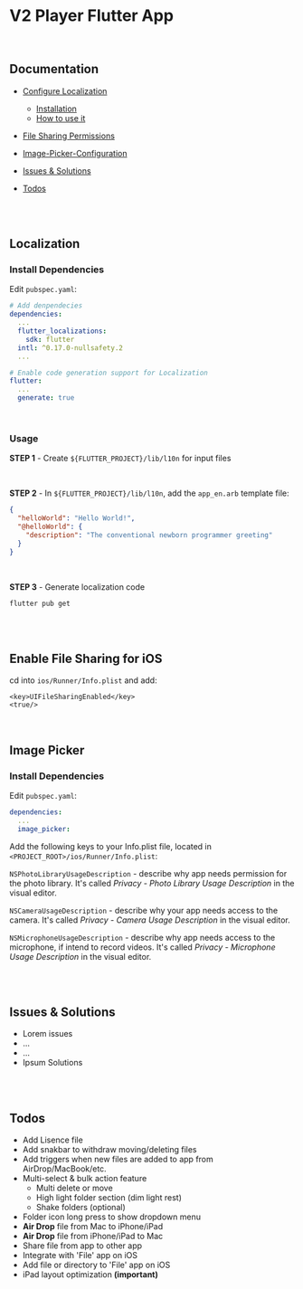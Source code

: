 # V2 Player Flutter App

<br />

## Documentation

- [Configure Localization](#localization)

  - [Installation](#install-dependencies)
  - [How to use it](#usage)

- [File Sharing Permissions](#enable-file-sharing-for-iOS)
- [Image-Picker-Configuration](#image-picker)
- [Issues & Solutions](#issues-&-solutions)
- [Todos](#todos)

<br /><br />

## Localization

### Install Dependencies

Edit `pubspec.yaml`:

```yaml
# Add denpendecies
dependencies:
  ...
  flutter_localizations:
    sdk: flutter
  intl: ^0.17.0-nullsafety.2
  ...

# Enable code generation support for Localization
flutter:
  ...
  generate: true
```

<br />

### Usage

**STEP 1** - Create `${FLUTTER_PROJECT}/lib/l10n` for input files

<br />

**STEP 2** - In `${FLUTTER_PROJECT}/lib/l10n`, add the `app_en.arb` template file:

```json
{
  "helloWorld": "Hello World!",
  "@helloWorld": {
    "description": "The conventional newborn programmer greeting"
  }
}
```

<br />

**STEP 3** - Generate localization code

```sh
flutter pub get
```

<br /><br />

## Enable File Sharing for iOS

cd into `ios/Runner/Info.plist` and add:

```
<key>UIFileSharingEnabled</key>
<true/>
```

<br />

## Image Picker

### Install Dependencies

Edit `pubspec.yaml`:

```yaml
dependencies:
  ...
  image_picker:
```

Add the following keys to your Info.plist file, located in `<PROJECT_ROOT>/ios/Runner/Info.plist`:

`NSPhotoLibraryUsageDescription` - describe why app needs permission for the photo library. It's called _Privacy - Photo Library Usage Description_ in the visual editor.

`NSCameraUsageDescription` - describe why your app needs access to the camera. It's called _Privacy - Camera Usage Description_ in the visual editor.

`NSMicrophoneUsageDescription` - describe why app needs access to the microphone, if intend to record videos. It's called _Privacy - Microphone Usage Description_ in the visual editor.

<br /><br />

## Issues & Solutions

- Lorem issues
- ...
- ...
- Ipsum Solutions

<br /><br />

## Todos

- Add Lisence file
- Add snakbar to withdraw moving/deleting files
- Add triggers when new files are added to app from AirDrop/MacBook/etc.
- Multi-select & bulk action feature
  - Multi delete or move
  - High light folder section (dim light rest)
  - Shake folders (optional)
- Folder icon long press to show dropdown menu
- **Air Drop** file from Mac to iPhone/iPad
- **Air Drop** file from iPhone/iPad to Mac
- Share file from app to other app
- Integrate with 'File' app on iOS
- Add file or directory to 'File' app on iOS
- iPad layout optimization **(important)**

